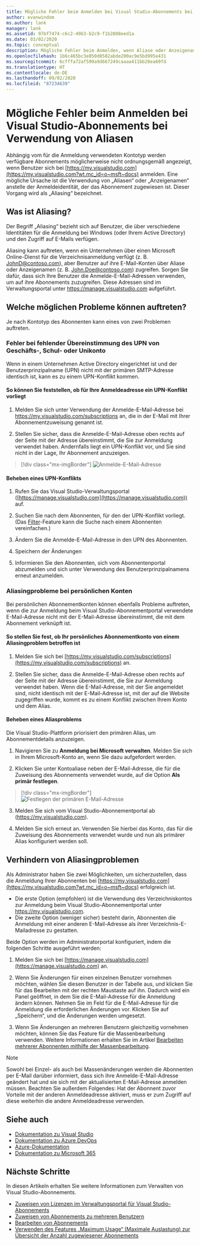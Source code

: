 ```yaml
---
title: Mögliche Fehler beim Anmelden bei Visual Studio-Abonnements bei Verwendung von Aliasen | Microsoft-Dokumentation
author: evanwindom
ms.author: lank
manager: lank
ms.assetid: 97bf7474-c6c2-49b3-b2c9-f1b2808eed1a
ms.date: 03/02/2020
ms.topic: conceptual
description: Mögliche Fehler beim Anmelden, wenn Aliase oder Anzeigenamen verwendet werden.
ms.openlocfilehash: 1b6c465bc3e850d8582abde200ac9e5bd995e431
ms.sourcegitcommit: 6cfffa72af599a9d667249caaaa411bb28ea69fd
ms.translationtype: HT
ms.contentlocale: de-DE
ms.lasthandoff: 09/02/2020
ms.locfileid: "87234639"
---
```

# <a name="signing-into-visual-studio-subscriptions-may-fail-when-using-aliases"></a>Mögliche Fehler beim Anmelden bei Visual Studio-Abonnements bei Verwendung von Aliasen
Abhängig vom für die Anmeldung verwendeten Kontotyp werden verfügbare Abonnements möglicherweise nicht ordnungsgemäß angezeigt, wenn Benutzer sich bei [https://my.visualstudio.com](https://my.visualstudio.com?wt.mc_id=o~msft~docs) anmelden. Eine mögliche Ursache ist die Verwendung von „Aliasen“ oder „Anzeigenamen“ anstelle der Anmeldeidentität, der das Abonnement zugewiesen ist. Dieser Vorgang wird als „Aliasing“ bezeichnet.

## <a name="what-is-aliasing"></a>Was ist Aliasing?
Der Begriff „Aliasing“ bezieht sich auf Benutzer, die über verschiedene Identitäten für die Anmeldung bei Windows (oder Ihrem Active Directory) und den Zugriff auf E-Mails verfügen.

Aliasing kann auftreten, wenn ein Unternehmen über einen Microsoft Online-Dienst für die Verzeichnisanmeldung verfügt (z. B. JohnD@contoso.com), aber Benutzer auf ihre E-Mail-Konten über Aliase oder Anzeigenamen (z. B. John.Doe@contoso.com) zugreifen. Sorgen Sie dafür, dass sich Ihre Benutzer die Anmelde-E-Mail-Adressen verwenden, um auf ihre Abonnements zuzugreifen. Diese Adressen sind im Verwaltungsportal unter https://manage.visualstudio.com aufgeführt. 

## <a name="what-are-the-potential-issues"></a>Welche möglichen Probleme können auftreten?

Je nach Kontotyp des Abonnenten kann eines von zwei Problemen auftreten. 

### <a name="work-or-school-account-upn-mismatch-issue"></a>Fehler bei fehlender Übereinstimmung des UPN von Geschäfts-, Schul- oder Unikonto 
Wenn in einem Unternehmen Active Directory eingerichtet ist und der Benutzerprinzipalname (UPN) nicht mit der primären SMTP-Adresse identisch ist, kann es zu einem UPN-Konflikt kommen. 

#### <a name="how-to-detect-if-your-sign-in-address-is-impacted-by-a-upn-mismatch"></a>So können Sie feststellen, ob für Ihre Anmeldeadresse ein UPN-Konflikt vorliegt 

1. Melden Sie sich unter Verwendung der Anmelde-E-Mail-Adresse bei https://my.visualstudio.com/subscriptions an, die in der E-Mail mit Ihrer Abonnementzuweisung genannt ist.

2. Stellen Sie sicher, dass die Anmelde-E-Mail-Adresse oben rechts auf der Seite mit der Adresse übereinstimmt, die Sie zur Anmeldung verwendet haben.  Andernfalls liegt ein UPN-Konflikt vor, und Sie sind nicht in der Lage, Ihr Abonnement anzuzeigen. 

> [!div class="mx-imgBorder"]
> ![Anmelde-E-Mail-Adresse](_img//aliasing/sign-in-email.png "Stellen Sie sicher, dass die oben rechts angezeigte E-Mail-Adresse mit der übereinstimmt, die Sie zum Anmelden verwenden.")

#### <a name="how-to-fix-a-upn-mismatch"></a>Beheben eines UPN-Konflikts

1. Rufen Sie das Visual Studio-Verwaltungsportal ([https://manage.visualstudio.com](https://manage.visualstudio.com)) auf. 

2. Suchen Sie nach dem Abonnenten, für den der UPN-Konflikt vorliegt. (Das [Filter](search-license.md)-Feature kann die Suche nach einem Abonnenten vereinfachen.)

3. Ändern Sie die Anmelde-E-Mail-Adresse in den UPN des Abonnenten. 

0. Speichern der Änderungen 

0. Informieren Sie den Abonnenten, sich vom Abonnentenportal abzumelden und sich unter Verwendung des Benutzerprinzipalnamens erneut anzumelden. 

### <a name="personal-account-aliasing-issue"></a>Aliasingprobleme bei persönlichen Konten

Bei persönlichen Abonnementkonten können ebenfalls Probleme auftreten, wenn die zur Anmeldung beim Visual Studio-Abonnementportal verwendete E-Mail-Adresse nicht mit der E-Mail-Adresse übereinstimmt, die mit dem Abonnement verknüpft ist. 

#### <a name="how-to-detect-if-your-personal-subscription-account-is-impacted-by-an-aliasing-issue"></a>So stellen Sie fest, ob Ihr persönliches Abonnementkonto von einem Aliasingproblem betroffen ist

1. Melden Sie sich bei [https://my.visualstudio.com/subscriptions](https://my.visualstudio.com/subscriptions) an.

0. Stellen Sie sicher, dass die Anmelde-E-Mail-Adresse oben rechts auf der Seite mit der Adresse übereinstimmt, die Sie zur Anmeldung verwendet haben.  Wenn die E-Mail-Adresse, mit der Sie angemeldet sind, nicht identisch mit der E-Mail-Adresse ist, mit der auf die Website zugegriffen wurde, kommt es zu einem Konflikt zwischen Ihrem Konto und dem Alias.

#### <a name="how-to-fix-an-alias-issue"></a>Beheben eines Aliasproblems

Die Visual Studio-Plattform priorisiert den primären Alias, um Abonnementdetails anzuzeigen. 

1. Navigieren Sie zu **Anmeldung bei Microsoft verwalten**. Melden Sie sich in Ihrem Microsoft-Konto an, wenn Sie dazu aufgefordert werden. 

2. Klicken Sie unter Kontoaliase neben der E-Mail-Adresse, die für die Zuweisung des Abonnements verwendet wurde, auf die Option **Als primär festlegen**. 

> [!div class="mx-imgBorder"]
> ![Festlegen der primären E-Mail-Adresse](_img//aliasing/account-aliases.png "Verwenden Sie den Link „Als primär festlegen“, um den primären Alias für Ihre Abonnements auszuwählen.")

3. Melden Sie sich vom Visual Studio-Abonnementportal ab (https://my.visualstudio.com). 

4. Melden Sie sich erneut an. Verwenden Sie hierbei das Konto, das für die Zuweisung des Abonnements verwendet wurde und nun als primärer Alias konfiguriert werden soll. 

## <a name="preventing-aliasing-issues"></a>Verhindern von Aliasingproblemen

Als Administrator haben Sie zwei Möglichkeiten, um sicherzustellen, dass die Anmeldung Ihrer Abonnenten bei [https://my.visualstudio.com](https://my.visualstudio.com?wt.mc_id=o~msft~docs) erfolgreich ist.
- Die erste Option (empfohlen) ist die Verwendung des Verzeichniskontos zur Anmeldung beim Visual Studio-Abonnementportal unter https://my.visualstudio.com.  
- Die zweite Option (weniger sicher) besteht darin, Abonnenten die Anmeldung mit einer anderen E-Mail-Adresse als ihrer Verzeichnis-E-Mailadresse zu gestatten.

Beide Option werden im Administratorportal konfiguriert, indem die folgenden Schritte ausgeführt werden:  
1. Melden Sie sich bei [https://manage.visualstudio.com](https://manage.visualstudio.com) an. 

0. Wenn Sie Änderungen für einen einzelnen Benutzer vornehmen möchten, wählen Sie diesen Benutzer in der Tabelle aus, und klicken Sie für das Bearbeiten mit der rechten Maustaste auf ihn. Dadurch wird ein Panel geöffnet, in dem Sie die E-Mail-Adresse für die Anmeldung ändern können. Nehmen Sie im Feld für die E-Mail-Adresse für die Anmeldung die erforderlichen Änderungen vor. Klicken Sie auf „Speichern“, und die Änderungen werden umgesetzt.  

0. Wenn Sie Änderungen an mehreren Benutzern gleichzeitig vornehmen möchten, können Sie das Feature für die Massenbearbeitung verwenden. Weitere Informationen erhalten Sie im Artikel [Bearbeiten mehrerer Abonnenten mithilfe der Massenbearbeitung](https://docs.microsoft.com/visualstudio/subscriptions/edit-license#edit-multiple-subscribers-using-bulk-edit).

> [!NOTE]
> Sowohl bei Einzel- als auch bei Massenänderungen werden die Abonnenten per E-Mail darüber informiert, dass sich ihre Anmelde-E-Mail-Adresse geändert hat und sie sich mit der aktualisierten E-Mail-Adresse anmelden müssen. Beachten Sie außerdem Folgendes: Hat der Abonnent zuvor Vorteile mit der anderen Anmeldeadresse aktiviert, muss er zum Zugriff auf diese weiterhin die andere Anmeldeadresse verwenden.  

## <a name="see-also"></a>Siehe auch
- [Dokumentation zu Visual Studio](https://docs.microsoft.com/visualstudio/)
- [Dokumentation zu Azure DevOps](https://docs.microsoft.com/azure/devops/)
- [Azure-Dokumentation](https://docs.microsoft.com/azure/)
- [Dokumentation zu Microsoft 365](https://docs.microsoft.com/microsoft-365/)


## <a name="next-steps"></a>Nächste Schritte
In diesen Artikeln erhalten Sie weitere Informationen zum Verwalten von Visual Studio-Abonnements.
- [Zuweisen von Lizenzen im Verwaltungsportal für Visual Studio-Abonnements](assign-license.md)
- [Zuweisen von Abonnements zu mehreren Benutzern](assign-license-bulk.md)
- [Bearbeiten von Abonnements](edit-license.md)
- [Verwenden des Features „Maximum Usage“ (Maximale Auslastung) zur Übersicht der Anzahl zugewiesener Abonnements](maximum-usage.md)



